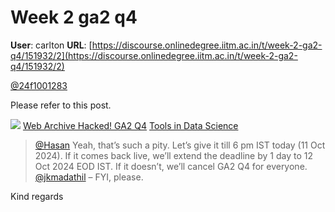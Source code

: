 # Week 2 ga2 q4

**User**: carlton
**URL**: [https://discourse.onlinedegree.iitm.ac.in/t/week-2-ga2-q4/151932/2](https://discourse.onlinedegree.iitm.ac.in/t/week-2-ga2-q4/151932/2)

[@24f1001283](/u/24f1001283)

Please refer to this post.

![](https://dub1.discourse-cdn.com/flex013/user_avatar/discourse.onlinedegree.iitm.ac.in/s.anand/48/15264_2.png)
[Web Archive Hacked! GA2 Q4](https://discourse.onlinedegree.iitm.ac.in/t/web-archive-hacked-ga2-q4/151890/2) [Tools in Data Science](/c/courses/tds-kb/34)

> [@Hasan](/u/hasan) Yeah, that’s such a pity.
> Let’s give it till 6 pm IST today (11 Oct 2024). If it comes back live, we’ll extend the deadline by 1 day to 12 Oct 2024 EOD IST.
> If it doesn’t, we’ll cancel GA2 Q4 for everyone.
> [@jkmadathil](/u/jkmadathil) – FYI, please.

Kind regards
